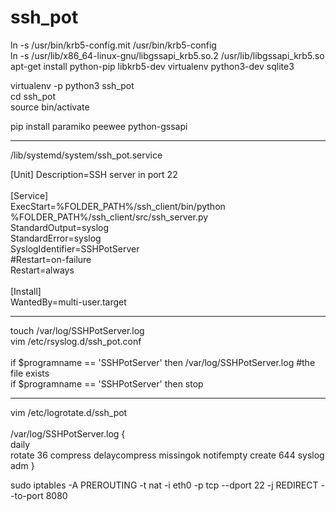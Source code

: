 # ssh_pot


ln -s /usr/bin/krb5-config.mit /usr/bin/krb5-config                                     <br />
ln -s /usr/lib/x86_64-linux-gnu/libgssapi_krb5.so.2 /usr/lib/libgssapi_krb5.so          <br />
apt-get install python-pip libkrb5-dev virtualenv python3-dev sqlite3                   <br />

virtualenv -p python3 ssh_pot                                                           <br />
cd ssh_pot                                                                              <br />
source bin/activate                                                                     <br />

pip install paramiko peewee python-gssapi                                               <br />

-----------------------------------------------------------------------------------
/lib/systemd/system/ssh_pot.service                                                     <br />

[Unit]
Description=SSH server in port 22                                                           <br />
                                                                                            <br />
[Service]                                                                                   <br />
ExecStart=%FOLDER_PATH%/ssh_client/bin/python %FOLDER_PATH%/ssh_client/src/ssh_server.py    <br />
StandardOutput=syslog                                                                       <br />
StandardError=syslog                                                                        <br />
SyslogIdentifier=SSHPotServer                                                               <br />
#Restart=on-failure                                                                         <br />
Restart=always                                                                              <br />
                                                                                               <br />
[Install]                                                                                   <br />
WantedBy=multi-user.target                                                                  <br />


------------------------------------------------------------------------------------
touch /var/log/SSHPotServer.log                                                          <br />
vim /etc/rsyslog.d/ssh_pot.conf                                                          <br />
                                                                                            <br />
if $programname == 'SSHPotServer' then /var/log/SSHPotServer.log #the file exists        <br />
if $programname == 'SSHPotServer' then stop                                              <br />

------------------------------------------------------------------------------------
vim /etc/logrotate.d/ssh_pot                                                             <br />
                                                                                           <br />
/var/log/SSHPotServer.log {                                                                <br />
        daily                                                                             <br />
        rotate 36
        compress
        delaycompress
        missingok
        notifempty
        create 644 syslog adm
}

sudo iptables -A PREROUTING -t nat -i eth0 -p tcp --dport 22 -j REDIRECT --to-port 8080
 
